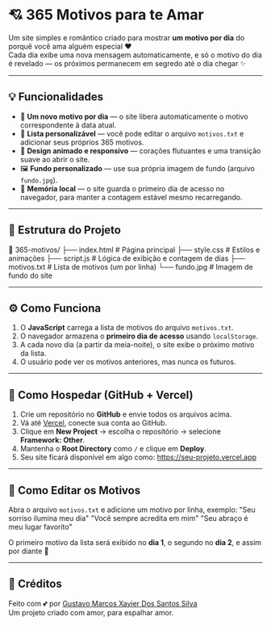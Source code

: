 # 💘 365 Motivos para te Amar

Um site simples e romântico criado para mostrar **um motivo por dia** do porquê você ama alguém especial ❤️  
Cada dia exibe uma nova mensagem automaticamente, e só o motivo do dia é revelado — os próximos permanecem em segredo até o dia chegar ✨  

---

## 💡 Funcionalidades

- 📅 **Um novo motivo por dia** — o site libera automaticamente o motivo correspondente à data atual.
- 💌 **Lista personalizável** — você pode editar o arquivo `motivos.txt` e adicionar seus próprios 365 motivos.
- 🎨 **Design animado e responsivo** — corações flutuantes e uma transição suave ao abrir o site.
- 🖼️ **Fundo personalizado** — use sua própria imagem de fundo (arquivo `fundo.jpg`).
- 💾 **Memória local** — o site guarda o primeiro dia de acesso no navegador, para manter a contagem estável mesmo recarregando.

---

## 🧱 Estrutura do Projeto

📁 365-motivos/
├── index.html # Página principal
├── style.css # Estilos e animações
├── script.js # Lógica de exibição e contagem de dias
├── motivos.txt # Lista de motivos (um por linha)
└── fundo.jpg # Imagem de fundo do site

---

## ⚙️ Como Funciona

1. O **JavaScript** carrega a lista de motivos do arquivo `motivos.txt`.
2. O navegador armazena o **primeiro dia de acesso** usando `localStorage`.
3. A cada novo dia (a partir da meia-noite), o site exibe o próximo motivo da lista.
4. O usuário pode ver os motivos anteriores, mas nunca os futuros.

---

## 🚀 Como Hospedar (GitHub + Vercel)

1. Crie um repositório no **GitHub** e envie todos os arquivos acima.
2. Vá até [Vercel](https://vercel.com), conecte sua conta ao GitHub.
3. Clique em **New Project** → escolha o repositório → selecione **Framework: Other**.
4. Mantenha o **Root Directory** como `/` e clique em **Deploy**.
5. Seu site ficará disponível em algo como: https://seu-projeto.vercel.app

---

## 📝 Como Editar os Motivos

Abra o arquivo `motivos.txt` e adicione um motivo por linha, exemplo:
"Seu sorriso ilumina meu dia"
"Você sempre acredita em mim"
"Seu abraço é meu lugar favorito"


O primeiro motivo da lista será exibido no **dia 1**, o segundo no **dia 2**, e assim por diante 💖

---

## 🌸 Créditos

Feito com 💕 por [Gustavo Marcos Xavier Dos Santos Silva](https://github.com/)  
Um projeto criado com amor, para espalhar amor.  
